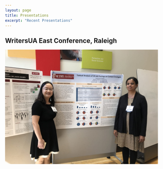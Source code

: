 ```yaml
---
layout: page
title: Presentations
excerpt: "Recent Presentations"
---
```


## WritersUA East Conference, Raleigh

![WritersUA Presentation](images/IMG-20181004-WA0011.jpg)
